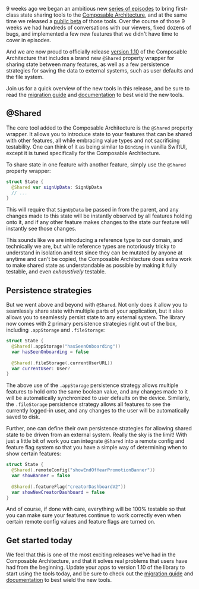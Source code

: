 9 weeks ago we began an ambitious new [series of episodes][shared-state-collection] to bring 
first-class state sharing tools to the [Composable Architecture][tca-gh], and at the same time we 
released a [public beta][shared-state-beta-discussion] of those tools. Over the course of those 9 
weeks we had hundreds of conversations with our viewers, fixed dozens of bugs, and implemented a 
few new features that we didn't have time to cover in episodes.

And we are now proud to officially release [version 1.10][tca-1.10] of the Composable Architecture
that includes a brand new `@Shared` property wrapper for sharing state between many features, as 
well as a few persistence strategies for saving the data to external systems, such as user defaults
and the file system.

Join us for a quick overview of the new tools in this release, and be sure to read the 
[migration guide][migration-guide-1.10] and [documentation][sharing-state-article] to best 
wield the new tools.

## @Shared

The core tool added to the Composable Architecture is the `@Shared` property wrapper. It allows you
to introduce state to your features that can be shared with other features, all while embracing
value types and not sacrificing testability. One can think of it as being similar to `Binding`
in vanilla SwiftUI, except it is tuned specifically for the Composable Architecture.

To share state in one feature with another feature, simply use the `@Shared` property wrapper:

```swift
struct State {
  @Shared var signUpData: SignUpData
  // ...
}
```

This will require that `SignUpData` be passed in from the parent, and any changes made to this state
will be instantly observed by all features holding onto it, and if any other feature makes changes
to the state our feature will instantly see those changes.

This sounds like we are introducing a reference type to our domain, and technically we are, but
while reference types are notoriously tricky to understand in isolation and test since they can be
mutated by anyone at anytime and can't be copied, the Composable Architecture does extra work to
make shared state as understandable as possible by making it fully testable, and even _exhaustively_
testable.

## Persistence strategies

But we went above and beyond with `@Shared`. Not only does it allow you to seamlessly share state
with multiple parts of your application, but it also allows you to seamlessly persist state to 
any external system. The library now comes with 2 primary persistence strategies right out of the
box, including `.appStorage` and `.fileStorage`:

```swift
struct State {
  @Shared(.appStorage("hasSeenOnboarding")) 
  var hasSeenOnboarding = false
  
  @Shared(.fileStorage(.currentUserURL))
  var currentUser: User?
}
```

The above use of the `.appStorage` persistence strategy allows multiple features to hold onto the
same boolean value, and any changes made to it will be automatically synchronized to user defaults
on the device. Similarly, the `.fileStorage` persistence strategy allows all features to see the
currently logged-in user, and any changes to the user will be automatically saved to disk.

Further, one can define their own persistence strategies for allowing shared state to be driven from
an external system. Really the sky is the limit! With just a little bit of work you can integrate
`@Shared` into a remote config and feature flag system so that you have a simple way  of determining
when to show certain features:

```swift
struct State {
  @Shared(.remoteConfig("showEndOfYearPromotionBanner"))
  var showBanner = false
  
  @Shared(.featureFlag("creatorDashboardV2"))
  var showNewCreatorDashboard = false
}
``` 

And of course, if done with care, everything will be 100% testable so that you can make sure your
features continue to work correctly even when certain remote config values and feature flags are
turned on.

<!--
## A new tutorial

We have also released a [brand new tutorial][syncups-tutorial] for building a moderately complex 
application from scratch, using the Composable Architecture. The app is called 
[SyncUps][syncups-tca], and it was originally built for our [tour of the 1.0 release][tour-1.0].
It features multiple navigation patterns, subtle validation logic, complex side effects, and it
comes with a complete test suite.

It's a long tutorial! 😄 But if you are willing to put in the work you will be exposed to a lot of
the most important concepts in the library, such as domain modeling, sharing state, navigation,
dependencies, and testing.

[syncups-tca]: https://github.com/pointfreeco/swift-composable-architecture/tree/main/Examples/SyncUps
[tour-1.0]: https://www.pointfree.co/collections/composable-architecture/composable-architecture-1-0
-->

## Get started today

We feel that this is one of the most exciting releases we've had in the Composable Architecture, and
that it solves real problems that users have had from the beginning. Update your apps to version
1.10 of the library to start using the tools today, and be sure to check out the
[migration guide][migration-guide-1.10] and [documentation][sharing-state-article] to best 
wield the new tools.

[shared-state-collection]: /collections/composable-architecture/sharing-and-persisting-state
[shared-state-beta-discussion]: https://github.com/pointfreeco/swift-composable-architecture/discussions/2857
[tca-1.10]: https://github.com/pointfreeco/swift-composable-architecture/releases/tag/1.10.0
[migration-guide-1.10]: https://pointfreeco.github.io/swift-composable-architecture/main/documentation/composablearchitecture/migratingto1.10/
[sharing-state-article]: https://pointfreeco.github.io/swift-composable-architecture/main/documentation/composablearchitecture/sharingstate
[tca-gh]: https://github.com/pointfreeco/swift-composable-architecture/
[syncups-tutorial]: https://pointfreeco.github.io/swift-composable-architecture/main/tutorials/buildingsyncups

